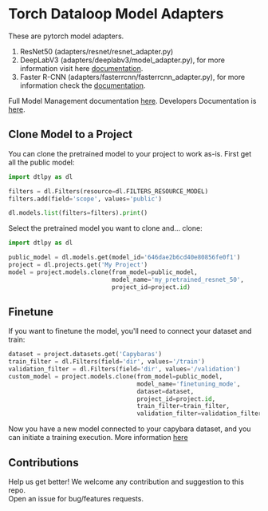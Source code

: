 # Torch Dataloop Model Adapters

These are pytorch model adapters.

1. ResNet50 (adapters/resnet/resnet_adapter.py)
2. DeepLabV3 (adapters/deeplabv3/model_adapter.py), for more information visit
   here [documentation](adapters/deeplabv3/README.md).
3. Faster R-CNN (adapters/fasterrcnn/fasterrcnn_adapter.py), for more information check the [documentation](https://pytorch.org/tutorials/intermediate/torchvision_tutorial.html).

Full Model Management documentation [here](https://dataloop.ai/docs).
Developers Documentation is [here](https://developers.dataloop.ai/tutorials/model_management/).

## Clone Model to a Project

You can clone the pretrained model to your project to work as-is.
First get all the public model:

```python
import dtlpy as dl

filters = dl.Filters(resource=dl.FILTERS_RESOURCE_MODEL)
filters.add(field='scope', values='public')

dl.models.list(filters=filters).print()
```

Select the pretrained model you want to clone and... clone:

```python
import dtlpy as dl

public_model = dl.models.get(model_id='646dae2b6cd40e80856fe0f1')
project = dl.projects.get('My Project')
model = project.models.clone(from_model=public_model,
                             model_name='my_pretrained_resnet_50',
                             project_id=project.id)
```

## Finetune

If you want to finetune the model, you'll need to connect your dataset and train:

```python
dataset = project.datasets.get('Capybaras')
train_filter = dl.Filters(field='dir', values='/train')
validation_filter = dl.Filters(field='dir', values='/validation')
custom_model = project.models.clone(from_model=public_model,
                                    model_name='finetuning_mode',
                                    dataset=dataset,
                                    project_id=project.id,
                                    train_filter=train_filter,
                                    validation_filter=validation_filter)
```

Now you have a new model connected to your capybara dataset, and you can initiate a training execution.
More information [here](https://developers.dataloop.ai/tutorials/model_management/ai_library/chapter/#train)

## Contributions

Help us get better! We welcome any contribution and suggestion to this repo.   
Open an issue for bug/features requests.
 
